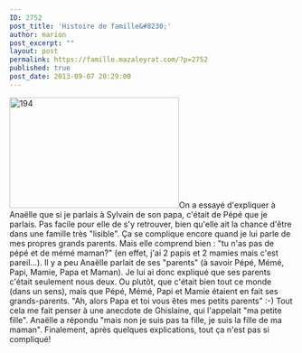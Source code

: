 ```yaml
---
ID: 2752
post_title: 'Histoire de famille&#8230;'
author: marion
post_excerpt: ""
layout: post
permalink: https://famille.mazaleyrat.com/?p=2752
published: true
post_date: 2013-09-07 20:29:00
---
```

<a href="http://famille.mazaleyrat.com/wp-content/uploads/2013/08/194.jpg"><img src="http://famille.mazaleyrat.com/wp-content/uploads/2013/08/194-300x196.jpg" alt="194" width="300" height="196" class="alignright size-medium wp-image-2786" /></a>On a essayé d'expliquer à Anaëlle que si je parlais à Sylvain de son papa, c'était de Pépé que je parlais. Pas facile pour elle de s'y retrouver, bien qu'elle ait la chance d'être dans une famille très "lisible".
Ça se complique encore quand je lui parle de mes propres grands parents. Mais elle comprend bien : "tu n'as pas de pépé et de mémé maman?" (en effet, j'ai 2 papis et 2 mamies mais c'est pareil...).
Il y a peu Anaëlle parlait de ses "parents" (à savoir Pépé, Mémé, Papi, Mamie, Papa et Maman). Je lui ai donc expliqué que ses parents c'était seulement nous deux. Ou plutôt, que c'était bien tout ce monde (dans un sens), mais que Pépé, Mémé, Papi et Mamie étaient en fait ses grands-parents. "Ah, alors Papa et toi vous êtes mes petits parents" :-)
Tout cela me fait penser à une anecdote de Ghislaine, qui l'appelait "ma petite fille". Anaëlle a répondu "mais non je suis pas ta fille, je suis la fille de ma maman".
Finalement, après quelques explications, tout ça n'est pas si compliqué!